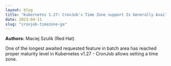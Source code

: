 ```yaml
---
layout: blog
title: "Kubernetes 1.27: CronJob's Time Zone support Is Generally Available"
date: 2023-04-11
slug: "cronjob-timezone-ga"
---
```


**Authors:** Maciej Szulik (Red Hat)

One of the longest awaited requested feature in batch area has reached proper
maturity level in Kubernetes v1.27 - CronJob allows setting a time zone.
